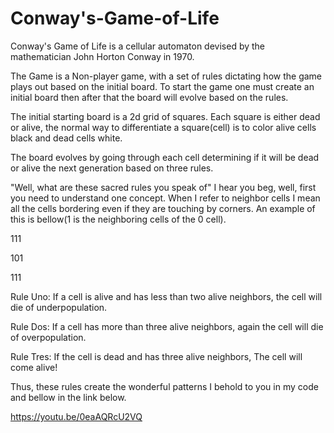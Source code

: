 # Conway's-Game-of-Life
Conway's Game of Life is a cellular automaton devised by the mathematician John Horton Conway in 1970.

The Game is a Non-player game, with a set of rules dictating how the game plays out based on the initial board. To start the game one must create an initial board then after that the board will evolve based on the rules.

The initial starting board is a 2d grid of squares. Each square is either dead or alive, the normal way to differentiate a square(cell) is to color alive cells black and dead cells white.

The board evolves by going through each cell determining if it will be dead or alive the next generation based on three rules.

"Well, what are these sacred rules you speak of" I hear you beg, well, first you need to understand one concept. When I refer to neighbor cells I mean all the cells bordering even if they are touching by corners. An example of this is bellow(1 is the neighboring cells of the 0 cell).

111

101

111

Rule Uno:
If a cell is alive and has less than two alive neighbors, the cell will die of underpopulation.

Rule Dos:
If a cell has more than three alive neighbors, again the cell will die of overpopulation.

Rule Tres:
If the cell is dead and has three alive neighbors, The cell will come alive!

Thus, these rules create the wonderful patterns I behold to you in my code and bellow in the link below.

https://youtu.be/0eaAQRcU2VQ

